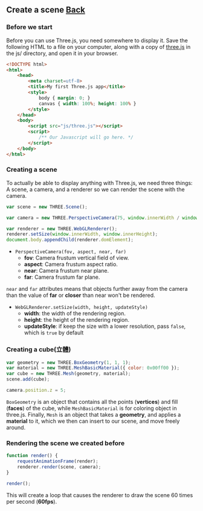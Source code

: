 ## Create a scene [Back](./../three.md)

### Before we start

Before you can use Three.js, you need somewhere to display it. Save the following HTML to a file on your computer, along with a copy of [three.js](http://threejs.org/build/three.js) in the js/ directory, and open it in your browser.

```html
<!DOCTYPE html>
<html>
	<head>
		<meta charset=utf-8>
		<title>My first Three.js app</title>
		<style>
			body { margin: 0; }
			canvas { width: 100%; height: 100% }
		</style>
	</head>
	<body>
		<script src="js/three.js"></script>
		<script>
			/** Our Javascript will go here. */
		</script>
	</body>
</html>
```

### Creating a scene

To actually be able to display anything with Three.js, we need three things: A scene, a camera, and a renderer so we can render the scene with the camera.

```js
var scene = new THREE.Scene();

var camera = new THREE.PerspectiveCamera(75, window.innerWidth / window.innerHeight, 0.1, 1000);

var renderer = new THREE.WebGLRenderer();
renderer.setSize(window.innerWidth, window.innerHeight);
document.body.appendChild(renderer.domElement);
```

- `PerspectiveCamera(fov, aspect, near, far)`
    - **fov**: Camera frustum vertical field of view.
    - **aspect**: Camera frustum aspect ratio.
    - **near**: Camera frustum near plane.
    - **far**: Camera frustum far plane.

`near` and `far` attributes means that objects further away from the camera than the value of **far** or **closer** than near won't be rendered.

- `WebGLRenderer.setSize(width, height, updateStyle)`
    - **width**: the width of the rendering region.
    - **height**: the height of the rendering region.
    - **updateStyle**: if keep the size with a lower resolution, pass `false`, which is `true` by default

### Creating a cube(立體)

```js
var geometry = new THREE.BoxGeometry(1, 1, 1);
var material = new THREE.MeshBasicMaterial({ color: 0x00ff00 });
var cube = new THREE.Mesh(geometry, material);
scene.add(cube);

camera.position.z = 5;
```

`BoxGeometry` is an object that contains all the points (**vertices**) and fill (**faces**) of the cube, while `MeshBasicMaterial` is for coloring object in three.js. Finally, `Mesh` is an object that takes a **geometry**, and applies a **material** to it, which we then can insert to our scene, and move freely around.

### Rendering the scene we created before

```js
function render() {
    requestAnimationFrame(render);
    renderer.render(scene, camera);
}

render();
```

This will create a loop that causes the renderer to draw the scene 60 times per second (**60fps**).
